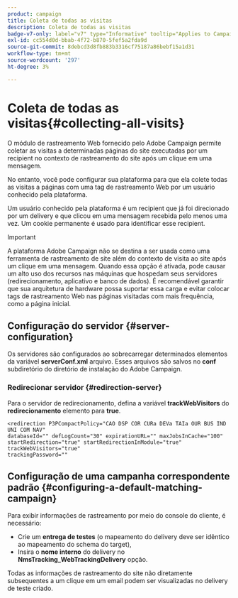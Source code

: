 ```yaml
---
product: campaign
title: Coleta de todas as visitas
description: Coleta de todas as visitas
badge-v7-only: label="v7" type="Informative" tooltip="Applies to Campaign Classic v7 only"
exl-id: cc554d0d-bbab-4f72-b870-5fef5a2fda9d
source-git-commit: 8debcd3d8fb883b3316cf75187a86bebf15a1d31
workflow-type: tm+mt
source-wordcount: '297'
ht-degree: 3%

---
```


# Coleta de todas as visitas{#collecting-all-visits}

O módulo de rastreamento Web fornecido pelo Adobe Campaign permite coletar as visitas a determinadas páginas do site executadas por um recipient no contexto de rastreamento do site após um clique em uma mensagem.

No entanto, você pode configurar sua plataforma para que ela colete todas as visitas a páginas com uma tag de rastreamento Web por um usuário conhecido pela plataforma.

Um usuário conhecido pela plataforma é um recipient que já foi direcionado por um delivery e que clicou em uma mensagem recebida pelo menos uma vez. Um cookie permanente é usado para identificar esse recipient.

>[!IMPORTANT]
>
>A plataforma Adobe Campaign não se destina a ser usada como uma ferramenta de rastreamento de site além do contexto de visita ao site após um clique em uma mensagem. Quando essa opção é ativada, pode causar um alto uso dos recursos nas máquinas que hospedam seus servidores (redirecionamento, aplicativo e banco de dados). É recomendável garantir que sua arquitetura de hardware possa suportar essa carga e evitar colocar tags de rastreamento Web nas páginas visitadas com mais frequência, como a página inicial.

## Configuração do servidor {#server-configuration}

Os servidores são configurados ao sobrecarregar determinados elementos da variável **serverConf.xml** arquivo. Esses arquivos são salvos no **conf** subdiretório do diretório de instalação do Adobe Campaign.

### Redirecionar servidor {#redirection-server}

Para o servidor de redirecionamento, defina a variável **trackWebVisitors** do **redirecionamento** elemento para **true**.

```
<redirection P3PCompactPolicy="CAO DSP COR CURa DEVa TAIa OUR BUS IND UNI COM NAV"
databaseId="" defLogCount="30" expirationURL="" maxJobsInCache="100"
startRedirection="true" startRedirectionInModule="true" trackWebVisitors="true"
trackingPassword=""
```

## Configuração de uma campanha correspondente padrão {#configuring-a-default-matching-campaign}

Para exibir informações de rastreamento por meio do console do cliente, é necessário:

* Crie um **entrega de testes** (o mapeamento do delivery deve ser idêntico ao mapeamento do schema do target),
* Insira o **nome interno** do delivery no **NmsTracking_WebTrackingDelivery** opção.

Todas as informações de rastreamento do site não diretamente subsequentes a um clique em um email podem ser visualizadas no delivery de teste criado.
